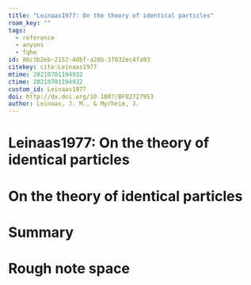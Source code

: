 ```yaml
---
title: "Leinaas1977: On the theory of identical particles"
roam_key: ""
tags:
  - reference
  - anyons
  - fqhe
id: 86c3b2eb-2152-4dbf-a20b-3f032ec4fa93
citekey: cite:Leinaas1977
mtime: 20210701194932
ctime: 20210701194932
custom_id: Leinaas1977
doi: http://dx.doi.org/10.1007/BF02727953
author: Leinaas, J. M., & Myrheim, J.
---
```


# Leinaas1977: On the theory of identical particles

# On the theory of identical particles

# Summary

# Rough note space
